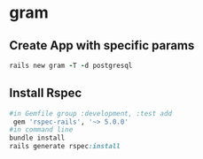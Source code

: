 # gram

## Create App with specific params
```ruby 
rails new gram -T -d postgresql
```

## Install Rspec 
```ruby 
#in Gemfile group :development, :test add 
 gem 'rspec-rails', '~> 5.0.0'
#in command line
bundle install
rails generate rspec:install
```
